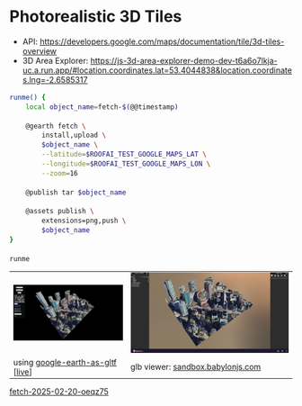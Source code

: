 # Photorealistic 3D Tiles

- API: https://developers.google.com/maps/documentation/tile/3d-tiles-overview
- 3D Area Explorer: https://js-3d-area-explorer-demo-dev-t6a6o7lkja-uc.a.run.app/#location.coordinates.lat=53.4044838&location.coordinates.lng=-2.6585317


```bash
runme() {
    local object_name=fetch-$(@@timestamp)

    @gearth fetch \
        install,upload \
        $object_name \
        --latitude=$ROOFAI_TEST_GOOGLE_MAPS_LAT \
        --longitude=$ROOFAI_TEST_GOOGLE_MAPS_LON \
        --zoom=16
    
    @publish tar $object_name

    @assets publish \
        extensions=png,push \
        $object_name
}

runme
```


| | |
|-|-|
| ![image](https://github.com/kamangir/assets/blob/main/fetch-2025-02-20-oeqz75/google-earth-as-gltf.png?raw=true) | ![image](https://github.com/kamangir/assets/blob/main/fetch-2025-02-20-oeqz75/babylonjs.png?raw=true) |
| using [google-earth-as-gltf](https://github.com/kamangir/google-earth-as-gltf/tree/main/simple-node-example) [[live](https://kamangir.github.io/google-earth-as-gltf/)] | glb viewer: [sandbox.babylonjs.com](https://sandbox.babylonjs.com/) |

[](https://github.com/kamangir/assets/blob/main/fetch-2025-02-20-oeqz75/)

[fetch-2025-02-20-oeqz75](https://kamangir-public.s3.ca-central-1.amazonaws.com/fetch-2025-02-20-oeqz75.tar.gz)
